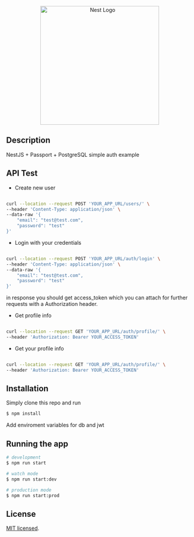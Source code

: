 <p align="center">
  <a href="http://nestjs.com/" target="blank"><img src="https://nestjs.com/img/logo_text.svg" width="320" alt="Nest Logo" /></a>
</p>

## Description

NestJS + Passport + PostgreSQL simple auth example

## API Test

- Create new user

```bash

curl --location --request POST 'YOUR_APP_URL/users/' \
--header 'Content-Type: application/json' \
--data-raw '{
    "email": "test@test.com",
    "password": "test"
}'

```

- Login with your credentials

```bash

curl --location --request POST 'YOUR_APP_URL/auth/login' \
--header 'Content-Type: application/json' \
--data-raw '{
    "email": "test@test.com",
    "password": "test"
}'

```

in response you should get access_token which you can attach for further requests with a Authorization header.

- Get profile info

```bash

curl --location --request GET 'YOUR_APP_URL/auth/profile/' \
--header 'Authorization: Bearer YOUR_ACCESS_TOKEN'

```

- Get your profile info

```bash

curl --location --request GET 'YOUR_APP_URL/auth/profile/' \
--header 'Authorization: Bearer YOUR_ACCESS_TOKEN'

```

## Installation

Simply clone this repo and run

```bash
$ npm install
```

Add enviroment variables for db and jwt

## Running the app

```bash
# development
$ npm run start

# watch mode
$ npm run start:dev

# production mode
$ npm run start:prod
```

## License

[MIT licensed](LICENSE).
